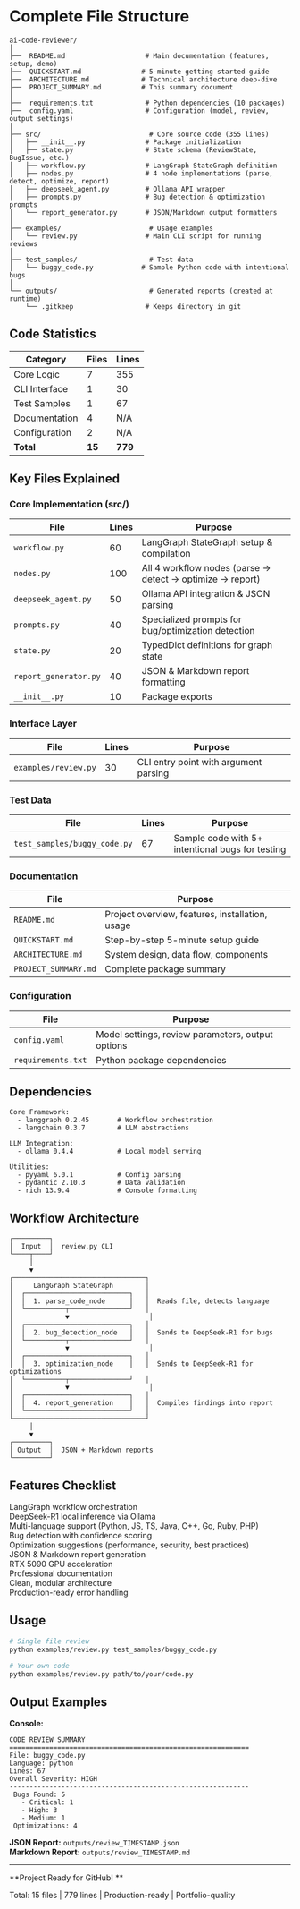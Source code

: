 #  Complete File Structure

```
ai-code-reviewer/
│
├──  README.md                    # Main documentation (features, setup, demo)
├──  QUICKSTART.md               # 5-minute getting started guide  
├──  ARCHITECTURE.md             # Technical architecture deep-dive
├──  PROJECT_SUMMARY.md          # This summary document
│
├──  requirements.txt             # Python dependencies (10 packages)
├──  config.yaml                  # Configuration (model, review, output settings)
│
├── src/                           # Core source code (355 lines)
│   ├── __init__.py               # Package initialization
│   ├── state.py                  # State schema (ReviewState, BugIssue, etc.)
│   ├── workflow.py               # LangGraph StateGraph definition
│   ├── nodes.py                  # 4 node implementations (parse, detect, optimize, report)
│   ├── deepseek_agent.py         # Ollama API wrapper
│   ├── prompts.py                # Bug detection & optimization prompts
│   └── report_generator.py       # JSON/Markdown output formatters
│
├── examples/                      # Usage examples
│   └── review.py                 # Main CLI script for running reviews
│
├── test_samples/                  # Test data
│   └── buggy_code.py            # Sample Python code with intentional bugs
│
└── outputs/                       # Generated reports (created at runtime)
    └── .gitkeep                  # Keeps directory in git
```

##  Code Statistics

| Category | Files | Lines |
|----------|-------|-------|
| Core Logic | 7 | 355 |
| CLI Interface | 1 | 30 |
| Test Samples | 1 | 67 |
| Documentation | 4 | N/A |
| Configuration | 2 | N/A |
| **Total** | **15** | **779** |

##  Key Files Explained

### Core Implementation (src/)

| File | Lines | Purpose |
|------|-------|---------|
| `workflow.py` | 60 | LangGraph StateGraph setup & compilation |
| `nodes.py` | 100 | All 4 workflow nodes (parse → detect → optimize → report) |
| `deepseek_agent.py` | 50 | Ollama API integration & JSON parsing |
| `prompts.py` | 40 | Specialized prompts for bug/optimization detection |
| `state.py` | 20 | TypedDict definitions for graph state |
| `report_generator.py` | 40 | JSON & Markdown report formatting |
| `__init__.py` | 10 | Package exports |

### Interface Layer

| File | Lines | Purpose |
|------|-------|---------|
| `examples/review.py` | 30 | CLI entry point with argument parsing |

### Test Data

| File | Lines | Purpose |
|------|-------|---------|
| `test_samples/buggy_code.py` | 67 | Sample code with 5+ intentional bugs for testing |

### Documentation

| File | Purpose |
|------|---------|
| `README.md` | Project overview, features, installation, usage |
| `QUICKSTART.md` | Step-by-step 5-minute setup guide |
| `ARCHITECTURE.md` | System design, data flow, components |
| `PROJECT_SUMMARY.md` | Complete package summary |

### Configuration

| File | Purpose |
|------|---------|
| `config.yaml` | Model settings, review parameters, output options |
| `requirements.txt` | Python package dependencies |

##  Dependencies

```
Core Framework:
  - langgraph 0.2.45       # Workflow orchestration
  - langchain 0.3.7        # LLM abstractions
  
LLM Integration:
  - ollama 0.4.4           # Local model serving
  
Utilities:
  - pyyaml 6.0.1           # Config parsing
  - pydantic 2.10.3        # Data validation
  - rich 13.9.4            # Console formatting
```

##  Workflow Architecture

```
┌─────────┐
│  Input  │  review.py CLI
└────┬────┘
     │
     ▼
┌─────────────────────────────────┐
│     LangGraph StateGraph        │
│  ┌──────────────────────────┐   │
│  │  1. parse_code_node      │   │  Reads file, detects language
│  └──────────┬───────────────┘   │
│             ▼                    │
│  ┌──────────────────────────┐   │
│  │  2. bug_detection_node   │   │  Sends to DeepSeek-R1 for bugs
│  └──────────┬───────────────┘   │
│             ▼                    │
│  ┌──────────────────────────┐   │
│  │  3. optimization_node    │   │  Sends to DeepSeek-R1 for optimizations
│  └──────────┬───────────────┘   │
│             ▼                    │
│  ┌──────────────────────────┐   │
│  │  4. report_generation    │   │  Compiles findings into report
│  └──────────────────────────┘   │
└─────────────────────────────────┘
     │
     ▼
┌─────────┐
│ Output  │  JSON + Markdown reports
└─────────┘
```

##  Features Checklist

 LangGraph workflow orchestration  
 DeepSeek-R1 local inference via Ollama  
 Multi-language support (Python, JS, TS, Java, C++, Go, Ruby, PHP)  
 Bug detection with confidence scoring  
 Optimization suggestions (performance, security, best practices)  
JSON & Markdown report generation  
 RTX 5090 GPU acceleration  
 Professional documentation  
 Clean, modular architecture  
 Production-ready error handling  

##  Usage

```bash
# Single file review
python examples/review.py test_samples/buggy_code.py

# Your own code
python examples/review.py path/to/your/code.py
```

## Output Examples

**Console:**
```
CODE REVIEW SUMMARY
============================================================
File: buggy_code.py
Language: python
Lines: 67
Overall Severity: HIGH
------------------------------------------------------------
 Bugs Found: 5
   - Critical: 1
   - High: 3
   - Medium: 1
 Optimizations: 4
```

**JSON Report:** `outputs/review_TIMESTAMP.json`  
**Markdown Report:** `outputs/review_TIMESTAMP.md`

---

**Project Ready for GitHub! **

Total: 15 files | 779 lines | Production-ready | Portfolio-quality
